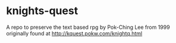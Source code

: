 # knights-quest
A repo to preserve the text based rpg by Pok-Ching Lee from 1999 originally found at http://kquest.pokw.com/knightq.html
